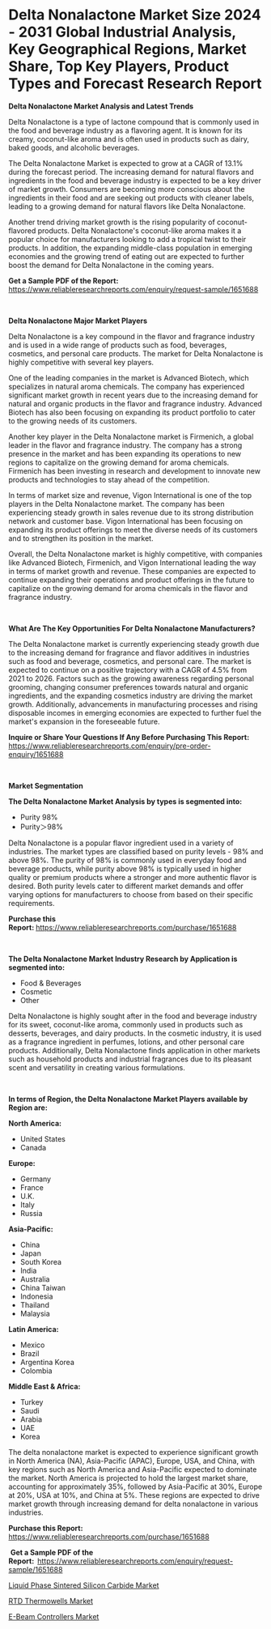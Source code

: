 <p><h1>Delta Nonalactone Market Size 2024 - 2031 Global Industrial Analysis, Key Geographical Regions, Market Share, Top Key Players, Product Types and Forecast Research Report</h1></p><p><strong>Delta Nonalactone Market Analysis and Latest Trends</strong></p>
<p><p>Delta Nonalactone is a type of lactone compound that is commonly used in the food and beverage industry as a flavoring agent. It is known for its creamy, coconut-like aroma and is often used in products such as dairy, baked goods, and alcoholic beverages.</p><p>The Delta Nonalactone Market is expected to grow at a CAGR of 13.1% during the forecast period. The increasing demand for natural flavors and ingredients in the food and beverage industry is expected to be a key driver of market growth. Consumers are becoming more conscious about the ingredients in their food and are seeking out products with cleaner labels, leading to a growing demand for natural flavors like Delta Nonalactone.</p><p>Another trend driving market growth is the rising popularity of coconut-flavored products. Delta Nonalactone's coconut-like aroma makes it a popular choice for manufacturers looking to add a tropical twist to their products. In addition, the expanding middle-class population in emerging economies and the growing trend of eating out are expected to further boost the demand for Delta Nonalactone in the coming years.</p></p>
<p><strong>Get a Sample PDF of the Report:&nbsp;</strong> <a href="https://www.reliableresearchreports.com/enquiry/request-sample/1651688">https://www.reliableresearchreports.com/enquiry/request-sample/1651688</a></p>
<p>&nbsp;</p>
<p><strong>Delta Nonalactone Major Market Players</strong></p>
<p><p>Delta Nonalactone is a key compound in the flavor and fragrance industry and is used in a wide range of products such as food, beverages, cosmetics, and personal care products. The market for Delta Nonalactone is highly competitive with several key players. </p><p>One of the leading companies in the market is Advanced Biotech, which specializes in natural aroma chemicals. The company has experienced significant market growth in recent years due to the increasing demand for natural and organic products in the flavor and fragrance industry. Advanced Biotech has also been focusing on expanding its product portfolio to cater to the growing needs of its customers.</p><p>Another key player in the Delta Nonalactone market is Firmenich, a global leader in the flavor and fragrance industry. The company has a strong presence in the market and has been expanding its operations to new regions to capitalize on the growing demand for aroma chemicals. Firmenich has been investing in research and development to innovate new products and technologies to stay ahead of the competition.</p><p>In terms of market size and revenue, Vigon International is one of the top players in the Delta Nonalactone market. The company has been experiencing steady growth in sales revenue due to its strong distribution network and customer base. Vigon International has been focusing on expanding its product offerings to meet the diverse needs of its customers and to strengthen its position in the market.</p><p>Overall, the Delta Nonalactone market is highly competitive, with companies like Advanced Biotech, Firmenich, and Vigon International leading the way in terms of market growth and revenue. These companies are expected to continue expanding their operations and product offerings in the future to capitalize on the growing demand for aroma chemicals in the flavor and fragrance industry.</p></p>
<p>&nbsp;</p>
<p><strong>What Are The Key Opportunities For Delta Nonalactone Manufacturers?</strong></p>
<p><p>The Delta Nonalactone market is currently experiencing steady growth due to the increasing demand for fragrance and flavor additives in industries such as food and beverage, cosmetics, and personal care. The market is expected to continue on a positive trajectory with a CAGR of 4.5% from 2021 to 2026. Factors such as the growing awareness regarding personal grooming, changing consumer preferences towards natural and organic ingredients, and the expanding cosmetics industry are driving the market growth. Additionally, advancements in manufacturing processes and rising disposable incomes in emerging economies are expected to further fuel the market's expansion in the foreseeable future.</p></p>
<p><strong>Inquire or Share Your Questions If Any Before Purchasing This Report:</strong> <a href="https://www.reliableresearchreports.com/enquiry/pre-order-enquiry/1651688">https://www.reliableresearchreports.com/enquiry/pre-order-enquiry/1651688</a></p>
<p>&nbsp;</p>
<p><strong>Market Segmentation</strong></p>
<p><strong>The Delta Nonalactone Market Analysis by types is segmented into:</strong></p>
<p><ul><li>Purity 98%</li><li>Purity＞98%</li></ul></p>
<p><p>Delta Nonalactone is a popular flavor ingredient used in a variety of industries. The market types are classified based on purity levels - 98% and above 98%. The purity of 98% is commonly used in everyday food and beverage products, while purity above 98% is typically used in higher quality or premium products where a stronger and more authentic flavor is desired. Both purity levels cater to different market demands and offer varying options for manufacturers to choose from based on their specific requirements.</p></p>
<p><strong>Purchase this Report:&nbsp;</strong><a href="https://www.reliableresearchreports.com/purchase/1651688">https://www.reliableresearchreports.com/purchase/1651688</a></p>
<p>&nbsp;</p>
<p><strong>The Delta Nonalactone Market Industry Research by Application is segmented into:</strong></p>
<p><ul><li>Food & Beverages</li><li>Cosmetic</li><li>Other</li></ul></p>
<p><p>Delta Nonalactone is highly sought after in the food and beverage industry for its sweet, coconut-like aroma, commonly used in products such as desserts, beverages, and dairy products. In the cosmetic industry, it is used as a fragrance ingredient in perfumes, lotions, and other personal care products. Additionally, Delta Nonalactone finds application in other markets such as household products and industrial fragrances due to its pleasant scent and versatility in creating various formulations.</p></p>
<p>&nbsp;</p>
<p><strong>In terms of Region, the Delta Nonalactone Market Players available by Region are:</strong></p>
<p>
    <p> <strong> North America: </strong>
        <ul>
            <li>United States</li>
            <li>Canada</li>
        </ul>
        </p> 
    <p> <strong> Europe: </strong>
        <ul>
            <li>Germany</li>
            <li>France</li>
            <li>U.K.</li>
            <li>Italy</li>
            <li>Russia</li>
        </ul>
        </p> 
    <p> <strong> Asia-Pacific: </strong>
        <ul>
            <li>China</li>
            <li>Japan</li>
            <li>South Korea</li>
            <li>India</li>
            <li>Australia</li>
            <li>China Taiwan</li>
            <li>Indonesia</li>
            <li>Thailand</li>
            <li>Malaysia</li>
        </ul>
        </p> 
    <p> <strong> Latin America: </strong>
        <ul>
            <li>Mexico</li>
            <li>Brazil</li>
            <li>Argentina Korea</li>
            <li>Colombia</li>
        </ul>
        </p> 
    <p> <strong> Middle East & Africa: </strong>
        <ul>
            <li>Turkey</li>
            <li>Saudi</li>
            <li>Arabia</li>
            <li>UAE</li>
            <li>Korea</li>
        </ul>
    </p>
    </p>
<p><p>The delta nonalactone market is expected to experience significant growth in North America (NA), Asia-Pacific (APAC), Europe, USA, and China, with key regions such as North America and Asia-Pacific expected to dominate the market. North America is projected to hold the largest market share, accounting for approximately 35%, followed by Asia-Pacific at 30%, Europe at 20%, USA at 10%, and China at 5%. These regions are expected to drive market growth through increasing demand for delta nonalactone in various industries.</p></p>
<p><strong>Purchase this Report: </strong><a href="https://www.reliableresearchreports.com/purchase/1651688">https://www.reliableresearchreports.com/purchase/1651688</a></p>
<p>&nbsp;<strong>Get a Sample PDF of the Report:&nbsp;&nbsp;</strong><a href="https://www.reliableresearchreports.com/enquiry/request-sample/1651688">https://www.reliableresearchreports.com/enquiry/request-sample/1651688</a></p>
<p><strong></strong></p>
<p><p><a href="https://view.publitas.com/reportprime-1/liquid-phase-sintered-silicon-carbide-market-a-comprehensive-report-of-its-market-share-growth-trends-2023-2030/">Liquid Phase Sintered Silicon Carbide Market</a></p><p><a href="https://view.publitas.com/reportprime-1/rtd-thermowells-market-furnish-information-about-market-size-market-share-market-dynamics-and-projections-spanning-from-2023-to-2030/">RTD Thermowells Market</a></p><p><a href="https://view.publitas.com/reportprime-1/e-beam-controllers-market-analysis-and-market-size-global-industry-overview-market-segmentation-and-forecast-2023-to-2030/">E-Beam Controllers Market</a></p></p>